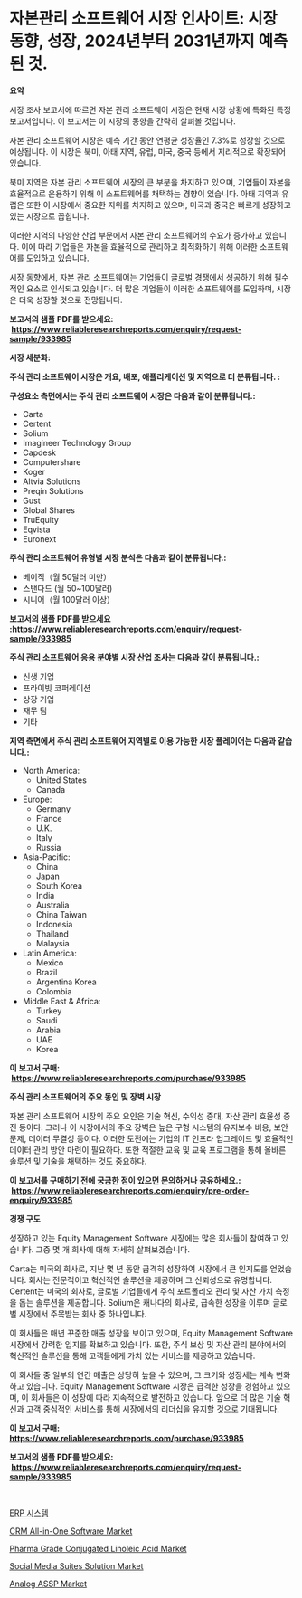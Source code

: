<p><h1>자본관리 소프트웨어 시장 인사이트: 시장 동향, 성장, 2024년부터 2031년까지 예측된 것.</h1></p><p><strong>요약</strong></p>
<p><p>시장 조사 보고서에 따르면 자본 관리 소프트웨어 시장은 현재 시장 상황에 특화된 특정 보고서입니다. 이 보고서는 이 시장의 동향을 간략히 살펴볼 것입니다.</p><p>자본 관리 소프트웨어 시장은 예측 기간 동안 연평균 성장율인 7.3%로 성장할 것으로 예상됩니다. 이 시장은 북미, 아태 지역, 유럽, 미국, 중국 등에서 지리적으로 확장되어 있습니다.</p><p>북미 지역은 자본 관리 소프트웨어 시장의 큰 부분을 차지하고 있으며, 기업들이 자본을 효율적으로 운용하기 위해 이 소프트웨어를 채택하는 경향이 있습니다. 아태 지역과 유럽은 또한 이 시장에서 중요한 지위를 차지하고 있으며, 미국과 중국은 빠르게 성장하고 있는 시장으로 꼽힙니다.</p><p>이러한 지역의 다양한 산업 부문에서 자본 관리 소프트웨어의 수요가 증가하고 있습니다. 이에 따라 기업들은 자본을 효율적으로 관리하고 최적화하기 위해 이러한 소프트웨어를 도입하고 있습니다.</p><p>시장 동향에서, 자본 관리 소프트웨어는 기업들이 글로벌 경쟁에서 성공하기 위해 필수적인 요소로 인식되고 있습니다. 더 많은 기업들이 이러한 소프트웨어를 도입하며, 시장은 더욱 성장할 것으로 전망됩니다.</p></p>
<p><strong>보고서의 샘플 PDF를 받으세요: &nbsp;<a href="https://www.reliableresearchreports.com/enquiry/request-sample/933985">https://www.reliableresearchreports.com/enquiry/request-sample/933985</a></strong></p>
<p><strong>시장 세분화:</strong></p>
<p><strong> 주식 관리 소프트웨어 시장은 개요, 배포, 애플리케이션 및 지역으로 더 분류됩니다. :</strong></p>
<p><strong>구성요소 측면에서는 주식 관리 소프트웨어 시장은 다음과 같이 분류됩니다.:</strong></p>
<p><ul><li>Carta</li><li>Certent</li><li>Solium</li><li>Imagineer Technology Group</li><li>Capdesk</li><li>Computershare</li><li>Koger</li><li>Altvia Solutions</li><li>Preqin Solutions</li><li>Gust</li><li>Global Shares</li><li>TruEquity</li><li>Eqvista</li><li>Euronext</li></ul></p>
<p><strong> 주식 관리 소프트웨어 유형별 시장 분석은 다음과 같이 분류됩니다.:</strong></p>
<p><ul><li>베이직（월 50달러 미만）</li><li>스탠다드 (월 50~100달러)</li><li>시니어（월 100달러 이상）</li></ul></p>
<p><strong>보고서의 샘플 PDF를 받으세요 :<a href="https://www.reliableresearchreports.com/enquiry/request-sample/933985">https://www.reliableresearchreports.com/enquiry/request-sample/933985</a></strong></p>
<p><strong> 주식 관리 소프트웨어 응용 분야별 시장 산업 조사는 다음과 같이 분류됩니다.:</strong></p>
<p><ul><li>신생 기업</li><li>프라이빗 코퍼레이션</li><li>상장 기업</li><li>재무 팀</li><li>기타</li></ul></p>
<p><strong>지역 측면에서 주식 관리 소프트웨어 지역별로 이용 가능한 시장 플레이어는 다음과 같습니다.:</strong></p>
<p><ul>
    <li>
        North America:
        <ul>
            <li>United States</li>
            <li>Canada</li>
        </ul>
    </li>
    <li>
        Europe:
        <ul>
            <li>Germany</li>
            <li>France</li>
            <li>U.K.</li>
            <li>Italy</li>
            <li>Russia</li>
        </ul>
    </li>
    <li>
        Asia-Pacific:
        <ul>
            <li>China</li>
            <li>Japan</li>
            <li>South Korea</li>
            <li>India</li>
            <li>Australia</li>
            <li>China Taiwan</li>
            <li>Indonesia</li>
            <li>Thailand</li>
            <li>Malaysia</li>
        </ul>
    </li>
    <li>
        Latin America:
        <ul>
            <li>Mexico</li>
            <li>Brazil</li>
            <li>Argentina Korea</li>
            <li>Colombia</li>
        </ul>
    </li>
    <li>
        Middle East & Africa:
        <ul>
            <li>Turkey</li>
            <li>Saudi</li>
            <li>Arabia</li>
            <li>UAE</li>
            <li>Korea</li>
        </ul>
    </li>
    </ul></p>
<p><strong>이 보고서 구매: &nbsp;<a href="https://www.reliableresearchreports.com/purchase/933985">https://www.reliableresearchreports.com/purchase/933985</a></strong></p>
<p><strong>주식 관리 소프트웨어의 주요 동인 및 장벽 시장</strong></p>
<p><p>자본 관리 소프트웨어 시장의 주요 요인은 기술 혁신, 수익성 증대, 자산 관리 효율성 증진 등이다. 그러나 이 시장에서의 주요 장벽은 높은 구형 시스템의 유지보수 비용, 보안 문제, 데이터 무결성 등이다. 이러한 도전에는 기업의 IT 인프라 업그레이드 및 효율적인 데이터 관리 방안 마련이 필요하다. 또한 적절한 교육 및 교육 프로그램을 통해 올바른 솔루션 및 기술을 채택하는 것도 중요하다.</p></p>
<p><strong>이 보고서를 구매하기 전에 궁금한 점이 있으면 문의하거나 공유하세요.: &nbsp;<a href="https://www.reliableresearchreports.com/enquiry/pre-order-enquiry/933985">https://www.reliableresearchreports.com/enquiry/pre-order-enquiry/933985</a></strong></p>
<p><strong>경쟁 구도</strong></p>
<p><p>성장하고 있는 Equity Management Software 시장에는 많은 회사들이 참여하고 있습니다. 그중 몇 개 회사에 대해 자세히 살펴보겠습니다.</p><p>Carta는 미국의 회사로, 지난 몇 년 동안 급격히 성장하여 시장에서 큰 인지도를 얻었습니다. 회사는 전문적이고 혁신적인 솔루션을 제공하며 그 신뢰성으로 유명합니다. Certent는 미국의 회사로, 글로벌 기업들에게 주식 포트폴리오 관리 및 자산 가치 측정을 돕는 솔루션을 제공합니다. Solium은 캐나다의 회사로, 급속한 성장을 이루며 글로벌 시장에서 주목받는 회사 중 하나입니다.</p><p>이 회사들은 매년 꾸준한 매출 성장을 보이고 있으며, Equity Management Software 시장에서 강력한 입지를 확보하고 있습니다. 또한, 주식 보상 및 자산 관리 분야에서의 혁신적인 솔루션을 통해 고객들에게 가치 있는 서비스를 제공하고 있습니다.</p><p>이 회사들 중 일부의 연간 매출은 상당히 높을 수 있으며, 그 크기와 성장세는 계속 변화하고 있습니다. Equity Management Software 시장은 급격한 성장을 경험하고 있으며, 이 회사들은 이 성장에 따라 지속적으로 발전하고 있습니다. 앞으로 더 많은 기술 혁신과 고객 중심적인 서비스를 통해 시장에서의 리더십을 유지할 것으로 기대됩니다.</p></p>
<p><strong>이 보고서 구매: &nbsp; <a href="https://www.reliableresearchreports.com/purchase/933985">https://www.reliableresearchreports.com/purchase/933985</a></strong></p>
<p><strong>보고서의 샘플 PDF를 받으세요: &nbsp;<a href="https://www.reliableresearchreports.com/enquiry/request-sample/933985">https://www.reliableresearchreports.com/enquiry/request-sample/933985</a></strong><strong></strong></p>
<p>&nbsp;</p>
<p><p><a href="https://github.com/lzrvbyqzftro57/Market-Research-Report-List-1/blob/main/1455915184236.md">ERP 시스템</a></p><p><a href="https://issuu.com/reportprime-2/docs/crm-all-in-one-software-market-size-2030.pptx">CRM All-in-One Software Market</a></p><p><a href="https://github.com/RoccoManning/Market-Research-Report-List-3/blob/main/pharma-grade-conjugated-linoleic-acid-market.md">Pharma Grade Conjugated Linoleic Acid Market</a></p><p><a href="https://issuu.com/reportprime-2/docs/social-media-suites-solution-market-size-2030.pptx">Social Media Suites Solution Market</a></p><p><a href="https://woozy-pyroraptor-a1f.notion.site/Analog-ASSP-Market-Size-Global-Industry-Overview-Market-Segmentation-and-Forecast-2024-to-2031-3320e5d802ec4c138288c235cfa0ba4f">Analog ASSP Market</a></p></p>